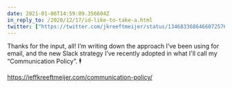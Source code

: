 ```yaml
---
date: 2021-01-06T14:59:09.356604Z
in_reply_to: /2020/12/17/id-like-to-take-a.html
twitter: ["https://twitter.com/jkreeftmeijer/status/1346833686466072576"]
---
```

Thanks for the input, all! I’m writing down the approach I’ve been using for email, and the new Slack strategy I’ve recently adopted in what I'll call my “Communication Policy”. 🕴

https://jeffkreeftmeijer.com/communication-policy/
